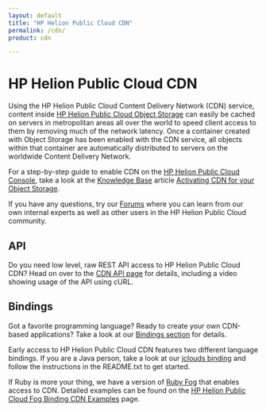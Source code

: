 ```yaml
---
layout: default
title: "HP Helion Public Cloud CDN"
permalink: /cdn/
product: cdn

---
```

# HP Helion Public Cloud CDN

<!-- <iframe src="http://player.vimeo.com/video/40264189?title=0&amp;byline=0&amp;portrait=0" width="580" height="420" frameborder="0"> </iframe> -->

Using the HP Helion Public Cloud Content Delivery Network (CDN) service, content inside [HP Helion Public Cloud Object Storage](/object-storage) can easily be cached on servers in metropolitan areas all over the world to speed client access to them by removing much of the network latency.  Once a container created with Object Storage has been enabled with the CDN service, all objects within that container are automatically distributed to servers on the worldwide Content Delivery Network.

For a step-by-step guide to enable CDN on the [HP Helion Public Cloud Console](https://horizon.hpcloud.com), take a look at the [Knowledge Base](https://community.hpcloud.com/knowledge-base) article [Activating CDN for your Object Storage](https://community.hpcloud.com/article/activating-cdn-your-object-storage).

If you have any questions, try our [Forums](https://community.hpcloud.com) where you can learn from our own internal experts as well as other users in the HP Helion Public Cloud community.

## API
Do you need low level, raw REST API access to HP Helion Public Cloud CDN?  Head on over to the [CDN API page](/cdn/api) for details, including a video showing usage of the API using cURL.

## Bindings
Got a favorite programming language?  Ready to create your own CDN-based applications?  Take a look at our [Bindings section](/bindings) for details.

Early access to HP Helion Public Cloud CDN features two different language bindings.  If you are a Java person, take a look at our [jclouds binding](/bindings/jclouds) and follow the instructions in the README.txt to get started.

If Ruby is more your thing, we have a version of [Ruby Fog](/bindings/fog/install) that enables access to CDN.  Detailed examples can be found on the [HP Helion Public Cloud Fog Binding CDN Examples](/bindings/fog/cdn) page.
